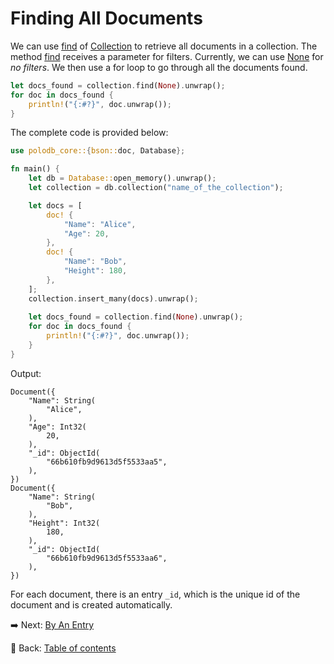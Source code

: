# Finding All Documents

We can use [find](https://docs.rs/polodb_core/latest/polodb_core/struct.Collection.html#method.find) of [Collection](https://docs.rs/polodb_core/latest/polodb_core/struct.Collection.html) to retrieve all documents in a collection.
The method [find](https://docs.rs/polodb_core/latest/polodb_core/struct.Collection.html#method.find) receives a parameter for filters.
Currently, we can use [None](https://doc.rust-lang.org/std/option/enum.Option.html#variant.None) for *no filters*.
We then use a for loop to go through all the documents found.

```rust
let docs_found = collection.find(None).unwrap();
for doc in docs_found {
    println!("{:#?}", doc.unwrap());
}
```

The complete code is provided below:

```rust
use polodb_core::{bson::doc, Database};

fn main() {
    let db = Database::open_memory().unwrap();
    let collection = db.collection("name_of_the_collection");

    let docs = [
        doc! {
            "Name": "Alice",
            "Age": 20,
        },
        doc! {
            "Name": "Bob",
            "Height": 180,
        },
    ];
    collection.insert_many(docs).unwrap();
    
    let docs_found = collection.find(None).unwrap();
    for doc in docs_found {
        println!("{:#?}", doc.unwrap());
    }
}
```

Output:

```text
Document({
    "Name": String(
        "Alice",
    ),
    "Age": Int32(
        20,
    ),
    "_id": ObjectId(
        "66b610fb9d9613d5f5533aa5",
    ),
})
Document({
    "Name": String(
        "Bob",
    ),
    "Height": Int32(
        180,
    ),
    "_id": ObjectId(
        "66b610fb9d9613d5f5533aa6",
    ),
})
```

For each document, there is an entry `_id`, which is the unique id of the document and is created automatically.

:arrow_right:  Next: [By An Entry](./by_an_entry.md)

:blue_book: Back: [Table of contents](./../README.md)
